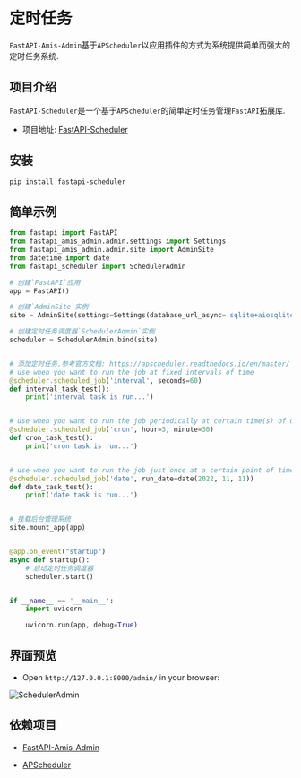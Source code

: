 # 定时任务

`FastAPI-Amis-Admin`基于`APScheduler`以应用插件的方式为系统提供简单而强大的定时任务系统.

## 项目介绍

`FastAPI-Scheduler`是一个基于`APScheduler`的简单定时任务管理`FastAPI`拓展库.

- 项目地址: [FastAPI-Scheduler](https://github.com/amisadmin/fastapi_scheduler)

## 安装

```bash
pip install fastapi-scheduler
```

## 简单示例

```python
from fastapi import FastAPI
from fastapi_amis_admin.admin.settings import Settings
from fastapi_amis_admin.admin.site import AdminSite
from datetime import date
from fastapi_scheduler import SchedulerAdmin

# 创建`FastAPI`应用
app = FastAPI()

# 创建`AdminSite`实例
site = AdminSite(settings=Settings(database_url_async='sqlite+aiosqlite:///amisadmin.db'))

# 创建定时任务调度器`SchedulerAdmin`实例
scheduler = SchedulerAdmin.bind(site)


# 添加定时任务,参考官方文档: https://apscheduler.readthedocs.io/en/master/
# use when you want to run the job at fixed intervals of time
@scheduler.scheduled_job('interval', seconds=60)
def interval_task_test():
    print('interval task is run...')


# use when you want to run the job periodically at certain time(s) of day
@scheduler.scheduled_job('cron', hour=3, minute=30)
def cron_task_test():
    print('cron task is run...')


# use when you want to run the job just once at a certain point of time
@scheduler.scheduled_job('date', run_date=date(2022, 11, 11))
def date_task_test():
    print('date task is run...')


# 挂载后台管理系统
site.mount_app(app)


@app.on_event("startup")
async def startup():
    # 启动定时任务调度器
    scheduler.start()


if __name__ == '__main__':
    import uvicorn

    uvicorn.run(app, debug=True)
```

## 界面预览

- Open `http://127.0.0.1:8000/admin/` in your browser:

![SchedulerAdmin](https://s2.loli.net/2022/05/10/QEtCLsWi1389BKH.png)

## 依赖项目

- [FastAPI-Amis-Admin](https://docs.amis.work/)

- [APScheduler](https://apscheduler.readthedocs.io/en/master/)